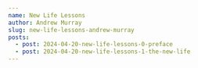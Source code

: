 ```yaml
---
name: New Life Lessons
author: Andrew Murray
slug: new-life-lessons-andrew-murray
posts:
  - post: 2024-04-20-new-life-lessons-0-preface
  - post: 2024-04-20-new-life-lessons-1-the-new-life
---
```

